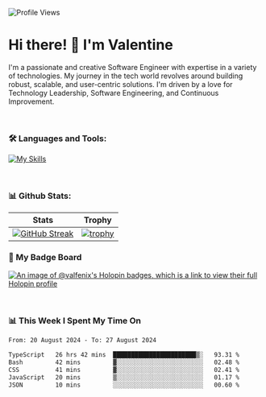
    
![Profile Views](https://komarev.com/ghpvc/?username=valfenix&color=blue)

# Hi there! 👋 I'm Valentine 
I'm a passionate and creative Software Engineer with expertise in a variety of technologies. My journey in the tech world revolves around building robust, scalable, and user-centric solutions. I'm driven by a love for Technology Leadership, Software Engineering, and Continuous Improvement.

<br />



### 🛠 Languages and Tools:

[![My Skills](https://skillicons.dev/icons?i=nodejs,js,nestjs,nextjs,react,vuejs,nuxtjs,express,tailwind,styledcomponents,materialui,mongodb,sequelize,mysql,postgres,pinia,redux,vite,html,css,pug,aws,prisma,bitbucket,bootstrap,emotion,git,gitlab,go,heroku,jest,netlify,nginx,npm,postman,rabbitmq,redis,supabase,svg,github,ts,ubuntu,vercel,vscode,yarn,powershell&perline=15)](https://skillicons.dev)

<br />

### 📊 Github Stats:

| Stats            | Trophy               |
|-----------------------|-------------------|
| [![GitHub Streak](https://streak-stats.demolab.com?user=valfenix&theme=great-gatsby&hide_border=true&border_radius=9.9)](https://git.io/streak-stats) | [![trophy](https://github-profile-trophy.vercel.app/?username=valfenix&theme=darkhub&column=7)](https://github.com/ryo-ma/github-profile-trophy) |

### 🥇 My Badge Board
[![An image of @valfenix's Holopin badges, which is a link to view their full Holopin profile](https://holopin.me/valfenix)](https://holopin.io/@valfenix)

<br />

### 📊 This Week I Spent My Time On
<!--START_SECTION:waka-->

```txt
From: 20 August 2024 - To: 27 August 2024

TypeScript   26 hrs 42 mins  ███████████████████████▒░   93.31 %
Bash         42 mins         ▓░░░░░░░░░░░░░░░░░░░░░░░░   02.48 %
CSS          41 mins         ▓░░░░░░░░░░░░░░░░░░░░░░░░   02.41 %
JavaScript   20 mins         ▒░░░░░░░░░░░░░░░░░░░░░░░░   01.17 %
JSON         10 mins         ░░░░░░░░░░░░░░░░░░░░░░░░░   00.60 %
```

<!--END_SECTION:waka-->




